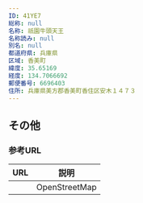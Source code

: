 ```yaml
---
ID: 41YE7
総称: null
名称: 祇園牛頭天王
名称読み: null
別名: null
都道府県: 兵庫県
区域: 香美町
緯度: 35.65169
経度: 134.7066692
郵便番号: 6696403
住所: 兵庫県美方郡香美町香住区安木１４７３
---
```


## その他

### 参考URL

| URL | 説明          |
| --- | ------------- |
|     | OpenStreetMap |

